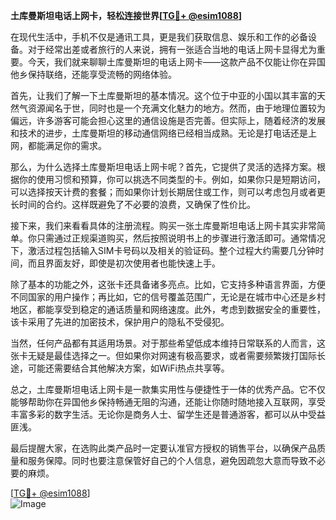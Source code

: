 **土库曼斯坦电话上网卡，轻松连接世界[[TG💪+ @esim1088](https://t.me/s/esim1088)]**

在现代生活中，手机不仅是通讯工具，更是我们获取信息、娱乐和工作的必备设备。对于经常出差或者旅行的人来说，拥有一张适合当地的电话上网卡显得尤为重要。今天，我们就来聊聊土库曼斯坦的电话上网卡——这款产品不仅能让你在异国他乡保持联络，还能享受流畅的网络体验。

首先，让我们了解一下土库曼斯坦的基本情况。这个位于中亚的小国以其丰富的天然气资源闻名于世，同时也是一个充满文化魅力的地方。然而，由于地理位置较为偏远，许多游客可能会担心这里的通信设施是否完善。但实际上，随着经济的发展和技术的进步，土库曼斯坦的移动通信网络已经相当成熟。无论是打电话还是上网，都能满足你的需求。

那么，为什么选择土库曼斯坦电话上网卡呢？首先，它提供了灵活的选择方案。根据你的使用习惯和预算，你可以挑选不同类型的卡。例如，如果你只是短期访问，可以选择按天计费的套餐；而如果你计划长期居住或工作，则可以考虑包月或者更长时间的合约。这样既避免了不必要的浪费，又确保了性价比。

接下来，我们来看看具体的注册流程。购买一张土库曼斯坦电话上网卡其实非常简单。你只需通过正规渠道购买，然后按照说明书上的步骤进行激活即可。通常情况下，激活过程包括输入SIM卡号码以及相关的验证码。整个过程大约需要几分钟时间，而且界面友好，即使是初次使用者也能快速上手。

除了基本的功能之外，这张卡还具备诸多亮点。比如，它支持多种语言界面，方便不同国家的用户操作；再比如，它的信号覆盖范围广，无论是在城市中心还是乡村地区，都能享受到稳定的通话质量和网络速度。此外，考虑到数据安全的重要性，该卡采用了先进的加密技术，保护用户的隐私不受侵犯。

当然，任何产品都有其适用场景。对于那些希望低成本维持日常联系的人而言，这张卡无疑是最佳选择之一。但如果你对网速有极高要求，或者需要频繁拨打国际长途，可能还需要结合其他解决方案，如WiFi热点共享等。

总之，土库曼斯坦电话上网卡是一款集实用性与便捷性于一体的优秀产品。它不仅能够帮助你在异国他乡保持畅通无阻的沟通，还能让你随时随地接入互联网，享受丰富多彩的数字生活。无论你是商务人士、留学生还是普通游客，都可以从中受益匪浅。

最后提醒大家，在选购此类产品时一定要认准官方授权的销售平台，以确保产品质量和服务保障。同时也要注意保管好自己的个人信息，避免因疏忽大意而导致不必要的麻烦。

[[TG💪+ @esim1088](https://t.me/s/esim1088)]  
![Image](https://i.postimg.cc/4NQfJmqS/Snipaste-2025-05-13-00-14-12.png)